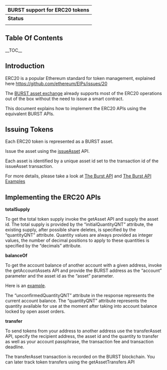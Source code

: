 | BURST support for ERC20 tokens |
|--------------------------------|
| **Status**                     |
||

Table Of Contents
-----------------

\_\_TOC\_\_

Introduction
------------

ERC20 is a popular Ethereum standard for token management, explained here <https://github.com/ethereum/EIPs/issues/20>

The [BURST asset exchange](asset-exchange.md) already supports most of the ERC20 operations out of the box without the need to issue a smart contract.

This document explains how to implement the ERC20 APIs using the equivalent BURST APIs.

Issuing Tokens
--------------

Each ERC20 token is represented as a BURST asset.

Issue the asset using the [issueAsset](the-burst-api-issue-asset.md) API.

Each asset is identified by a unique asset id set to the transaction id of the issueAsset transaction.

For more details, please take a look at [The Burst API](the-burst-api.md) and [The Burst API Examples](the-burst-api-examples.md)

Implementing the ERC20 APIs
---------------------------

**totalSupply**

To get the total token supply invoke the getAsset API and supply the asset id. The total supply is provided by the “initialQuantityQNT” attribute, the existing supply, after possible share deletes, is specified by the “quantityQNT” attribute. Quantity values are always provided as integer values, the number of decimal positions to apply to these quantities is specified by the “decimals” attribute.

**balanceOf**

To get the account balance of another account with a given address, invoke the getAccountAssets API and provide the BURST address as the “account” parameter and the asset id as the “asset” parameter.

Here is an [example](the-burst-api-examples-get-asset-accounts.md).

The “unconfirmedQuantityQNT” attribute in the response represents the current account balance. The “quantityQNT” attribute represents the quantity available for use at the moment after taking into account balance locked by open asset orders.

**transfer**

To send tokens from your address to another address use the transferAsset API, specify the recipient address, the asset id and the quantity to transfer as well as your account passphrase, the transaction fee and transaction deadline.

The transferAsset transaction is recorded on the BURST blockchain. You can later track token transfers using the getAssetTransfers API
